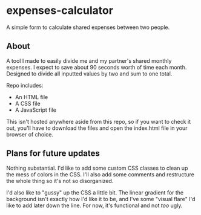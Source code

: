 # expenses-calculator
A simple form to calculate shared expenses between two people.

## About
A tool I made to easily divide me and my partner's shared monthly expenses. I expect to save about 90 seconds worth of time each month. 
Designed to divide all inputted values by two and sum to one total. 

Repo includes:
- An HTML file
- A CSS file
- A JavaScript file

This isn't hosted anywhere aside from this repo, so if you want to check it out, you'll have to download the files and open the index.html file in your browser of choice.

## Plans for future updates
Nothing substantial. I'd like to add some custom CSS classes to clean up the mess of colors in the CSS. I'll also add some comments and restructure the whole thing so it's not so disorganized. 

I'd also like to "gussy" up the CSS a little bit. The linear gradient for the background isn't exactly how I'd like it to be, and I've some "visual flare" I'd like to add later down the line.
For now, it's functional and not *too* ugly. 
